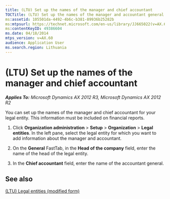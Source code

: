 ```yaml
---
title: (LTU) Set up the names of the manager and chief accountant
TOCTitle: (LTU) Set up the names of the manager and accountant general
ms:assetid: 105501da-4492-4b6c-b381-89936b25282b
ms:mtpsurl: https://technet.microsoft.com/en-us/library/JJ665022(v=AX.60)
ms:contentKeyID: 49386604
ms.date: 04/18/2014
mtps_version: v=AX.60
audience: Application User
ms.search.region: Lithuania
---
```


# (LTU) Set up the names of the manager and chief accountant 


_**Applies To:** Microsoft Dynamics AX 2012 R3, Microsoft Dynamics AX 2012 R2_

You can set up the names of the manager and chief accountant for your legal entity. This information must be included on financial reports.

1.  Click **Organization administration** \> **Setup** \> **Organization** \> **Legal entities**. In the left pane, select the legal entity for which you want to add information about the manager and accountant.

2.  On the **General** FastTab, in the **Head of the company** field, enter the name of the head of the legal entity.

3.  In the **Chief accountant** field, enter the name of the accountant general.

## See also

[(LTU) Legal entities (modified form)](https://technet.microsoft.com/en-us/library/jj678093\(v=ax.60\))

  


